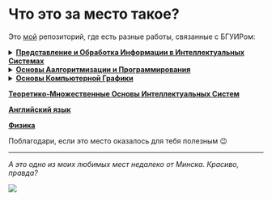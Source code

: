# Что это за место такое?
Это [мой](https://vk.com/robilkot) репозиторий, где есть разные работы, связанные с БГУИРом:

<details><summary><a href=https://github.com/robilkot/BSUIR/tree/main/PIOIVIS/> <b>Представление и Обработка Информации в Интеллектуальных Системах</b> </a></summary>
<br />
<em>Вариант</em>: ЛР1 - 82; ЛР3 - 71; ЛР4 - regex для пароля; РР - 6.4 через списки инцидентности.
</details>

<details><summary><a href=https://github.com/robilkot/BSUIR/tree/main/OAiP> <b>Основы Аалгоритмизации и Программирования</b> </a></summary>
<br />
<em>Вариант</em>: 6  
    
В папке Sem1 отдельно лежит неплохая проверка на ввод чисел. ~~До ЛР5 она, правда, не применялась, хотя должна.~~
</details>

<details><summary><a href=https://github.com/robilkot/BSUIR/tree/main/OKG> <b>Основы Компьютерной Графики</b> </a></summary>
<br />
<em>Вариант</em>: 15  
    
В корне также лежат шаблоны, используемые в работах.
</details>

[**Теоретико-Множественные Основы Интеллектуальных Систем**](https://github.com/robilkot/BSUIR/tree/main/TMOIS/)

[**Английский язык**](https://github.com/robilkot/BSUIR/tree/main/English)

[**Физика**](https://github.com/robilkot/BSUIR/tree/main/Physics)

Поблагодари, если это место оказалось для тебя полезным :wink:

---
_А это одно из моих любимых мест недалеко от Минска. Красиво, правда?_

![](https://lh3.googleusercontent.com/drive-viewer/AJc5JmQVfzMrtZmuDBwVyj39c0cWN7LZePxW_kjgJrnyVmLZF4fgkP5OrY01tpITlrGvf1dyEq661EE=w1920-h1080)
